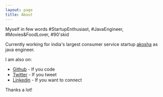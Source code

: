 ```yaml
---
layout: page
title: About
---
```


<p class="message">
  Myself in few words #StartupEnthusiast, #JavaEngineer, #Movies&FoodLover, #90'skid
</p>

Currently working for india's largest consumer service startup [akosha](http://www.akosha.com) as java engineer. 

I am also on:

* [Github](https://github.com/prathapc) - If you code
* [Twitter](https://twitter.com/pchoudhury28) - If you tweet
* [Linkedin](https://in.linkedin.com/in/prathapc) - If you want to connect



Thanks a lot!
